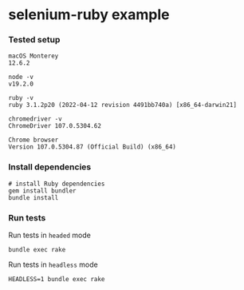 # selenium-ruby example

### Tested setup

```
macOS Monterey
12.6.2
```
```
node -v
v19.2.0
```
```
ruby -v
ruby 3.1.2p20 (2022-04-12 revision 4491bb740a) [x86_64-darwin21]
```
```
chromedriver -v
ChromeDriver 107.0.5304.62
```
```
Chrome browser
Version 107.0.5304.87 (Official Build) (x86_64)
```

### Install dependencies

```
# install Ruby dependencies
gem install bundler
bundle install
```

### Run tests

Run tests in `headed` mode
```
bundle exec rake
```

Run tests in `headless` mode
```
HEADLESS=1 bundle exec rake
```
